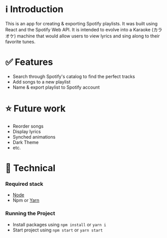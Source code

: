 # ℹ️ Introduction

This is an app for creating & exporting Spotify playlists. It was built using React and the Spotify Web API. It is intended to evolve into a Karaoke (カラオケ) machine that would allow users to view lyrics and sing along to their favorite tunes.

# ✅ Features

- Search through Spotify's catalog to find the perfect tracks
- Add songs to a new playlist
- Name & export playlist to Spotify account

# ⭐️ Future work

- Reorder songs
- Display lyrics
- Synched animations
- Dark Theme
- etc.

# 💾 Technical

### Required stack

- [Node](https://docs.npmjs.com/downloading-and-installing-node-js-and-npm)
- Npm or [Yarn](https://classic.yarnpkg.com/lang/en/docs/install/#mac-stable)

### Running the Project

- Install packages using `npm install` or `yarn i`
- Start project using `npm start` or `yarn start`
